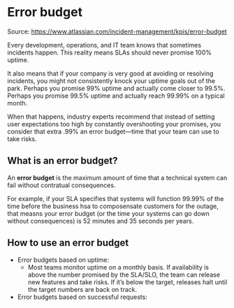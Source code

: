 # Error budget

Source: <https://www.atlassian.com/incident-management/kpis/error-budget>

Every development, operations, and IT team knows that sometimes incidents happen. This reality means SLAs should never promise 100% uptime.

It also means that if your company is very good at avoiding or resolving incidents, you might not consistently knock your uptime goals out of the park. Perhaps you promise 99% uptime and actually come closer to 99.5%. Perhaps you promise 99.5% uptime and actually reach 99.99% on a typical month.

When that happens, industry experts recommend that instead of setting user expectations too high by constantly overshooting your promises, you consider that extra .99% an error budget—time that your team can use to take risks.

## What is an error budget?

An **error budget** is the maximum amount of time that a technical system can fail without contratual consequences.

For example, if your SLA specifies that systems will function 99.99% of the time before the business hsa to composensate customers for the outage, that measns your error budget (or the time your systems can go down without consequences) is 52 minutes and 35 seconds per years.

## How to use an error budget

- Error budgets based on uptime:
  - Most teams monitor uptime on a monthly basis. If availability is above the number promised by the SLA/SLO, the team can release new features and take risks. If it’s below the target, releases halt until the target numbers are back on track.
- Error budgets based on successful requests:
